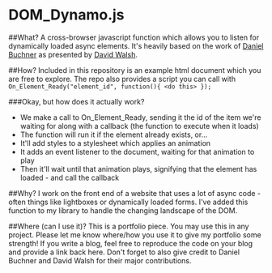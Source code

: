 # DOM_Dynamo.js

##What?
A cross-browser javascript function which allows you to listen for dynamically loaded async elements. It's heavily based on the work of [Daniel Buchner](http://www.backalleycoder.com/) as presented by [David Walsh](https://davidwalsh.name/detect-node-insertion).

##How?
Included in this repository is an example html document which you are free to explore. The repo also provides a script you can call with `On_Element_Ready("element_id", function(){ <do this> });`

###Okay, but how does it actually work?

* We make a call to On_Element_Ready, sending it the id of the item we're waiting for along with a callback (the function to execute when it loads)
* The function will run it if the element already exists, or...
* It'll add styles to a stylesheet which applies an animation
* It adds an event listener to the document, waiting for that animation to play
* Then it'll wait until that animation plays, signifying that the element has loaded - and call the callback

##Why?
I work on the front end of a website that uses a lot of async code - often things like lightboxes or dynamically loaded forms. I've added this function to my library to handle the changing landscape of the DOM.

##Where (can I use it)?
This is a portfolio piece. You may use this in any project. Please let me know where/how you use it to give my portfolio some strength! If you write a blog, feel free to reproduce the code on your blog and provide a link back here. Don't forget to also give credit to Daniel Buchner and David Walsh for their major contributions.
